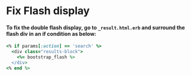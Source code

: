 # Fix Flash display

#### To fix the double flash display, go to `_result.html.erb` and surround the flash div in an if condition as below:

```ruby
<% if params[:action] == 'search' %>
  <div class="results-block">
    <%= bootstrap_flash %>
  </div>
<% end %>
```

